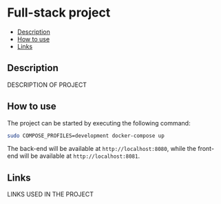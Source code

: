 # Full-stack project

<!-- TOC -->

- [Description](#description)
- [How to use](#how-to-use)
- [Links](#links)

<!-- /TOC -->

## Description

DESCRIPTION OF PROJECT

## How to use

The project can be started by executing the following command:
```sh
sudo COMPOSE_PROFILES=development docker-compose up
```
The back-end will be available at `http://localhost:8080`, while the front-end will be available at `http://localhost:8081`.

## Links

LINKS USED IN THE PROJECT